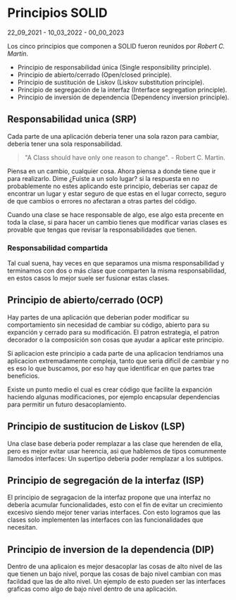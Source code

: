 # Principios SOLID
22_09_2021 - 10_03_2022 - 00_00_2023

Los cinco principios que componen a SOLID fueron reunidos por *Robert C. Martin*.

* Principio de responsabilidad única (Single responsibility principle).
* Principio de abierto/cerrado (Open/closed principle).
* Principio de sustitución de Liskov (Liskov substitution principle).
* Principio de segregación de la interfaz (Interface segregation principle).
* Principio de inversión de dependencia (Dependency inversion principle).

## Responsabilidad unica (SRP)

Cada parte de una aplicación deberia tener una sola razon para cambiar, debería tener una sola responsabilidad.

> "A Class should have only one reason to change". - Robert C. Martin.

Piensa en un cambio, cualquier cosa. Ahora piensa a donde tiene que ir para realizarlo. Dime ¿Fuiste a un solo lugar? si la respuesta en no probablemente no estes aplicando este principio, deberias ser capaz de encontrar un lugar y estar seguro de que estas en el lugar correcto, seguro de que cambios o errores no afectaran a otras partes del código.

Cuando una clase se hace responsable de algo, ese algo esta precente en toda la clase, si para hacer un cambio tienes que modificar varias clases es provable que tengas que revisar la responsabilidades que tienen.

### Responsabilidad compartida

Tal cual suena, hay veces en que separamos una misma responsabilidad y terminamos con dos o más clase que comparten la misma responsabilidad, en estos casos lo mejor suele ser fusionar estas clases.

## Principio de abierto/cerrado (OCP)

Hay partes de una aplicación que deberian poder modificar su comportamiento sin necesidad de cambiar su código, abierto para su expanción y cerrado para su modificación. El patron estrategia, el patron decorador o la composición son cosas que ayudar a aplicar este principio. 

Si aplicacion este principio a cada parte de una aplicacion tendriamos una aplicacion extremadamente compleja, tanto que seria dificil de cambiar y no es eso lo que buscamos, por eso hay que identificar en que partes trae beneficios.

Existe un punto medio el cual es crear código que facilite la expanción haciendo algunas modificaciones, por ejemplo encapsular dependencias para permitir un futuro desacoplamiento.

## Principio de sustitucion de Liskov (LSP)

Una clase base deberia poder remplazar a las clase que herenden de ella, pero es mejor evitar usar herencia, asi que hablemos de tipos comunmente llamodos interfaces: Un supertipo deberia poder remplazar a los subtipos.

## Principio de segregación de la interfaz (ISP)

El principio de segragacion de la interfaz propone que una interfaz no debería acumular funcionalidades, esto con el fin de evitar un crecimiento excesivo siendo mejor tener varias interfaces. Con esto logramos que las clases solo implementen las interfaces con las funcionalidades que necesitan.

## Principio de inversion de la dependencia (DIP)

Dentro de una aplicaion es mejor desacoplar las cosas de alto nivel de las que tienen un bajo nivel, porque las cosas de bajo nivel cambian con mas facildad que las de alto nivel. Un ejemplo de esto pueden ser las interfaces graficas como algo de bajo nivel dentro de una aplicación.
